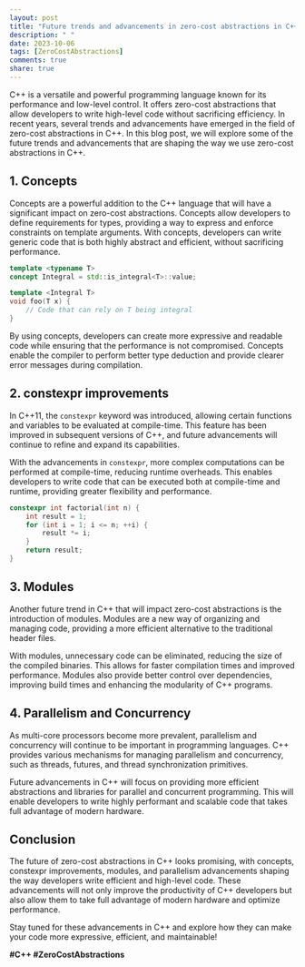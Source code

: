 ```yaml
---
layout: post
title: "Future trends and advancements in zero-cost abstractions in C++"
description: " "
date: 2023-10-06
tags: [ZeroCostAbstractions]
comments: true
share: true
---
```


C++ is a versatile and powerful programming language known for its performance and low-level control. It offers zero-cost abstractions that allow developers to write high-level code without sacrificing efficiency. In recent years, several trends and advancements have emerged in the field of zero-cost abstractions in C++. In this blog post, we will explore some of the future trends and advancements that are shaping the way we use zero-cost abstractions in C++.

## 1. Concepts

Concepts are a powerful addition to the C++ language that will have a significant impact on zero-cost abstractions. Concepts allow developers to define requirements for types, providing a way to express and enforce constraints on template arguments. With concepts, developers can write generic code that is both highly abstract and efficient, without sacrificing performance.

```cpp
template <typename T>
concept Integral = std::is_integral<T>::value;

template <Integral T>
void foo(T x) {
    // Code that can rely on T being integral
}
```

By using concepts, developers can create more expressive and readable code while ensuring that the performance is not compromised. Concepts enable the compiler to perform better type deduction and provide clearer error messages during compilation.

## 2. constexpr improvements

In C++11, the `constexpr` keyword was introduced, allowing certain functions and variables to be evaluated at compile-time. This feature has been improved in subsequent versions of C++, and future advancements will continue to refine and expand its capabilities.

With the advancements in `constexpr`, more complex computations can be performed at compile-time, reducing runtime overheads. This enables developers to write code that can be executed both at compile-time and runtime, providing greater flexibility and performance.

```cpp
constexpr int factorial(int n) {
    int result = 1;
    for (int i = 1; i <= n; ++i) {
        result *= i;
    }
    return result;
}
```

## 3. Modules

Another future trend in C++ that will impact zero-cost abstractions is the introduction of modules. Modules are a new way of organizing and managing code, providing a more efficient alternative to the traditional header files.

With modules, unnecessary code can be eliminated, reducing the size of the compiled binaries. This allows for faster compilation times and improved performance. Modules also provide better control over dependencies, improving build times and enhancing the modularity of C++ programs.

## 4. Parallelism and Concurrency

As multi-core processors become more prevalent, parallelism and concurrency will continue to be important in programming languages. C++ provides various mechanisms for managing parallelism and concurrency, such as threads, futures, and thread synchronization primitives.

Future advancements in C++ will focus on providing more efficient abstractions and libraries for parallel and concurrent programming. This will enable developers to write highly performant and scalable code that takes full advantage of modern hardware.

## Conclusion

The future of zero-cost abstractions in C++ looks promising, with concepts, constexpr improvements, modules, and parallelism advancements shaping the way developers write efficient and high-level code. These advancements will not only improve the productivity of C++ developers but also allow them to take full advantage of modern hardware and optimize performance.

Stay tuned for these advancements in C++ and explore how they can make your code more expressive, efficient, and maintainable!

**#C++ #ZeroCostAbstractions**